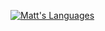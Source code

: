 <!--[![Matt's GitHub stats](https://github-readme-stats.vercel.app/api?username=MathewBlanc&theme=gruvbox&hide_rank=true)](https://github.com/anuraghazra/github-readme-stats)-->
[![Matt's Languages](https://github-readme-stats.vercel.app/api/top-langs/?username=MathewBlanc&langs_count=10)](https://github.com/anuraghazra/github-readme-stats)

<!--
**MathewBlanc/MathewBlanc** is a ✨ _special_ ✨ repository because its `README.md` (this file) appears on your GitHub profile.

Here are some ideas to get you started:

- 🔭 I’m currently working on ...
- 🌱 I’m currently learning ...
- 👯 I’m looking to collaborate on ...
- 🤔 I’m looking for help with ...
- 💬 Ask me about ...
- 📫 How to reach me: ...
- 😄 Pronouns: ...
- ⚡ Fun fact: ...
-->
